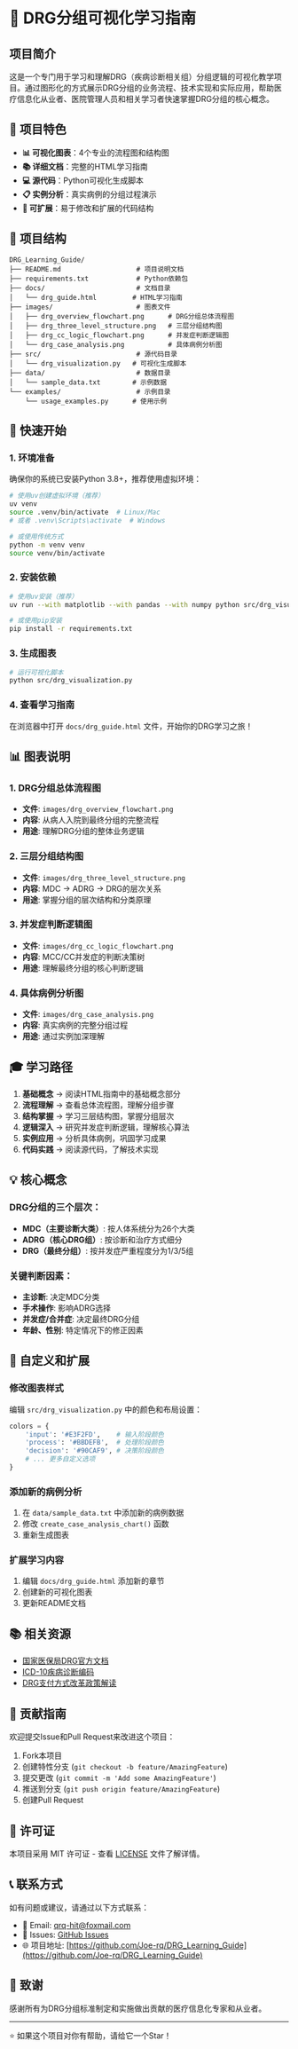 # 🏥 DRG分组可视化学习指南

## 项目简介

这是一个专门用于学习和理解DRG（疾病诊断相关组）分组逻辑的可视化教学项目。通过图形化的方式展示DRG分组的业务流程、技术实现和实际应用，帮助医疗信息化从业者、医院管理人员和相关学习者快速掌握DRG分组的核心概念。

## 🎯 项目特色

- **📊 可视化图表**：4个专业的流程图和结构图
- **📚 详细文档**：完整的HTML学习指南
- **💻 源代码**：Python可视化生成脚本
- **📋 实例分析**：真实病例的分组过程演示
- **🔧 可扩展**：易于修改和扩展的代码结构

## 📁 项目结构

```
DRG_Learning_Guide/
├── README.md                   # 项目说明文档
├── requirements.txt            # Python依赖包
├── docs/                       # 文档目录
│   └── drg_guide.html         # HTML学习指南
├── images/                     # 图表文件
│   ├── drg_overview_flowchart.png      # DRG分组总体流程图
│   ├── drg_three_level_structure.png   # 三层分组结构图
│   ├── drg_cc_logic_flowchart.png      # 并发症判断逻辑图
│   └── drg_case_analysis.png           # 具体病例分析图
├── src/                        # 源代码目录
│   └── drg_visualization.py   # 可视化生成脚本
├── data/                       # 数据目录
│   └── sample_data.txt        # 示例数据
└── examples/                   # 示例目录
    └── usage_examples.py      # 使用示例
```

## 🚀 快速开始

### 1. 环境准备

确保你的系统已安装Python 3.8+，推荐使用虚拟环境：

```bash
# 使用uv创建虚拟环境（推荐）
uv venv
source .venv/bin/activate  # Linux/Mac
# 或者 .venv\Scripts\activate  # Windows

# 或使用传统方式
python -m venv venv
source venv/bin/activate
```

### 2. 安装依赖

```bash
# 使用uv安装（推荐）
uv run --with matplotlib --with pandas --with numpy python src/drg_visualization.py

# 或使用pip安装
pip install -r requirements.txt
```

### 3. 生成图表

```bash
# 运行可视化脚本
python src/drg_visualization.py
```

### 4. 查看学习指南

在浏览器中打开 `docs/drg_guide.html` 文件，开始你的DRG学习之旅！

## 📊 图表说明

### 1. DRG分组总体流程图
- **文件**: `images/drg_overview_flowchart.png`
- **内容**: 从病人入院到最终分组的完整流程
- **用途**: 理解DRG分组的整体业务逻辑

### 2. 三层分组结构图
- **文件**: `images/drg_three_level_structure.png`
- **内容**: MDC → ADRG → DRG的层次关系
- **用途**: 掌握分组的层次结构和分类原理

### 3. 并发症判断逻辑图
- **文件**: `images/drg_cc_logic_flowchart.png`
- **内容**: MCC/CC并发症的判断决策树
- **用途**: 理解最终分组的核心判断逻辑

### 4. 具体病例分析图
- **文件**: `images/drg_case_analysis.png`
- **内容**: 真实病例的完整分组过程
- **用途**: 通过实例加深理解

## 🎓 学习路径

1. **基础概念** → 阅读HTML指南中的基础概念部分
2. **流程理解** → 查看总体流程图，理解分组步骤
3. **结构掌握** → 学习三层结构图，掌握分组层次
4. **逻辑深入** → 研究并发症判断逻辑，理解核心算法
5. **实例应用** → 分析具体病例，巩固学习成果
6. **代码实践** → 阅读源代码，了解技术实现

## 💡 核心概念

### DRG分组的三个层次：
- **MDC（主要诊断大类）**: 按人体系统分为26个大类
- **ADRG（核心DRG组）**: 按诊断和治疗方式细分
- **DRG（最终分组）**: 按并发症严重程度分为1/3/5组

### 关键判断因素：
- **主诊断**: 决定MDC分类
- **手术操作**: 影响ADRG选择
- **并发症/合并症**: 决定最终DRG分组
- **年龄、性别**: 特定情况下的修正因素

## 🔧 自定义和扩展

### 修改图表样式
编辑 `src/drg_visualization.py` 中的颜色和布局设置：

```python
colors = {
    'input': '#E3F2FD',    # 输入阶段颜色
    'process': '#BBDEFB',  # 处理阶段颜色
    'decision': '#90CAF9', # 决策阶段颜色
    # ... 更多自定义选项
}
```

### 添加新的病例分析
1. 在 `data/sample_data.txt` 中添加新的病例数据
2. 修改 `create_case_analysis_chart()` 函数
3. 重新生成图表

### 扩展学习内容
1. 编辑 `docs/drg_guide.html` 添加新的章节
2. 创建新的可视化图表
3. 更新README文档

## 📚 相关资源

- [国家医保局DRG官方文档](http://www.nhsa.gov.cn/)
- [ICD-10疾病诊断编码](https://icd.who.int/browse10/2019/en)
- [DRG支付方式改革政策解读](http://www.nhsa.gov.cn/)

## 🤝 贡献指南

欢迎提交Issue和Pull Request来改进这个项目：

1. Fork本项目
2. 创建特性分支 (`git checkout -b feature/AmazingFeature`)
3. 提交更改 (`git commit -m 'Add some AmazingFeature'`)
4. 推送到分支 (`git push origin feature/AmazingFeature`)
5. 创建Pull Request

## 📄 许可证

本项目采用 MIT 许可证 - 查看 [LICENSE](LICENSE) 文件了解详情。

## 📞 联系方式

如有问题或建议，请通过以下方式联系：

- 📧 Email: qrq-hit@foxmail.com
- 🐛 Issues: [GitHub Issues](https://github.com/Joe-rq/DRG_Learning_Guide/issues)
- 🌐 项目地址: [https://github.com/Joe-rq/DRG_Learning_Guide](https://github.com/Joe-rq/DRG_Learning_Guide)

## 🙏 致谢

感谢所有为DRG分组标准制定和实施做出贡献的医疗信息化专家和从业者。

---

⭐ 如果这个项目对你有帮助，请给它一个Star！

